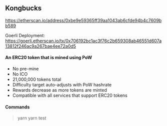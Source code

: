  
 ## Kongbucks  

https://etherscan.io/address/0xbe9e59365ff39aa1043ab6cfde94b4c7609bb589
 
Goerli Deployment: 
https://goerli.etherscan.io/tx/0x706192bc1ac3f76c2b659308ab46551d607a13812f246ac9a267bae4ee72a0d5


 #### An ERC20 token that is mined using PoW  
  
  * No pre-mine 
  * No ICO
  * 21,000,000 tokens total
  * Difficulty target auto-adjusts with PoW hashrate
  * Rewards decrease as more tokens are minted 
  * Compatible with all services that support ERC20 tokens
  


 #### Commands 

 > yarn 
 > yarn test 
    